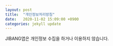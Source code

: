 ```yaml
---
layout: post
title:  "개인정보처리방침"
date:   2020-11-02 15:09:00 +0900
categories: jekyll update
---
```


JIBANG앱은 개인정보 수집을 하거나 이용하지 않습니다.

